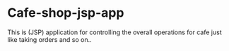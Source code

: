 # Cafe-shop-jsp-app
This is (JSP) application for controlling the overall operations for cafe just like taking orders and so on..
